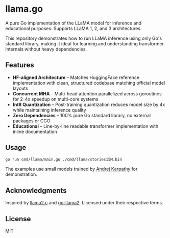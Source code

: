 # llama.go

A pure Go implementation of the LLaMA model for inference and educational purposes. Supports LLaMA 1, 2, and 3 architectures.

This repository demonstrates how to run LLaMA inference using only Go's standard library, making it ideal for learning and understanding transformer internals without heavy dependencies.

## Features

- **HF-aligned Architecture** – Matches HuggingFace reference implementation with clean, structured codebase matching official model layouts
- **Concurrent MHA** – Multi-head attention parallelized across goroutines for 2-4x speedup on multi-core systems  
- **Int8 Quantization** – Post-training quantization reduces model size by 4x while maintaining inference quality
- **Zero Dependencies** – 100% pure Go standard library, no external packages or CGO
- **Educational** – Line-by-line readable transformer implementation with inline documentation

## Usage

```sh
go run cmd/llama/main.go ./cmd/llama/stories15M.bin
```

The examples use small models trained by [Andrej Karpathy](https://github.com/karpathy/llama2.c?tab=readme-ov-file#models) for demonstration.

## Acknowledgments

Inspired by [llama2.c](https://github.com/karpathy/llama2.c) and [go-llama2](https://github.com/tmc/go-llama2). Licensed under their respective terms.

## License

MIT
